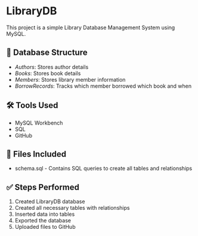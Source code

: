 # LibraryDB

This project is a simple Library Database Management System using MySQL.

## 📂 Database Structure

- *Authors*: Stores author details
- *Books*: Stores book details
- *Members*: Stores library member information
- *BorrowRecords*: Tracks which member borrowed which book and when

## 🛠 Tools Used

- MySQL Workbench
- SQL
- GitHub

## 📁 Files Included

- schema.sql - Contains SQL queries to create all tables and relationships

## ✅ Steps Performed

1. Created LibraryDB database
2. Created all necessary tables with relationships
3. Inserted data into tables
4. Exported the database
5. Uploaded files to GitHub
